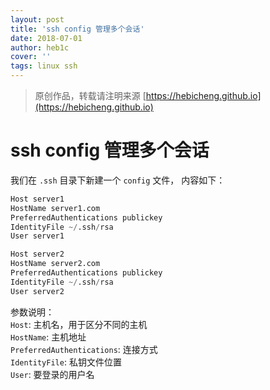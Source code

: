 ```yaml
---
layout: post
title: 'ssh config 管理多个会话'
date: 2018-07-01
author: heb1c
cover: ''
tags: linux ssh
---
```


> 原创作品，转载请注明来源 [https://hebicheng.github.io](https://hebicheng.github.io)  

# ssh config 管理多个会话

我们在 `.ssh` 目录下新建一个 `config` 文件， 内容如下：

```python
Host server1
HostName server1.com
PreferredAuthentications publickey
IdentityFile ~/.ssh/rsa
User server1

Host server2
HostName server2.com
PreferredAuthentications publickey
IdentityFile ~/.ssh/rsa
User server2

```
参数说明：  
`Host`: 主机名，用于区分不同的主机  
`HostName`: 主机地址  
`PreferredAuthentications`: 连接方式  
`IdentityFile`: 私钥文件位置  
`User`: 要登录的用户名

